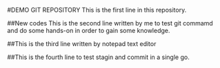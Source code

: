 #DEMO GIT REPOSITORY
This is the first line in this repository.

##New codes
 This is the second line written by me to test git commamd and do some hands-on in order to gain some knowledge.

##This is the third line written by notepad text editor 

##This is the fourth line to test stagin and commit in a single go.
